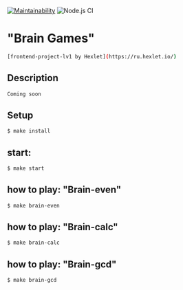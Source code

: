 [![Maintainability](https://api.codeclimate.com/v1/badges/a99a88d28ad37a79dbf6/maintainability)](https://codeclimate.com/github/codeclimate/codeclimate/maintainability) ![Node.js CI](https://github.com/khloptsevps/frontend-project-lvl1/workflows/Node.js%20CI/badge.svg)

# "Brain Games"
```sh
[frontend-project-lv1 by Hexlet](https://ru.hexlet.io/)
```

## Description

```sh
Coming soon
```

## Setup

```sh
$ make install
```

## start:

```sh
$ make start
```

## how to play: "Brain-even"

```sh 
$ make brain-even
```

## how to play: "Brain-calc"

```sh 
$ make brain-calc
```

## how to play: "Brain-gcd"

```sh 
$ make brain-gcd
```